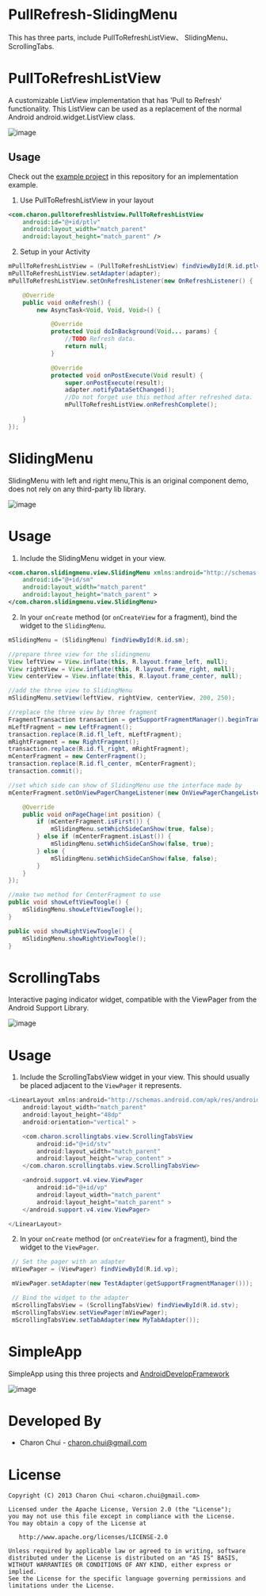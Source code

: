 PullRefresh-SlidingMenu
===

This has three parts, include PullToRefreshListView、 SlidingMenu、 ScrollingTabs.

                 
PullToRefreshListView
===

A customizable ListView implementation that has 'Pull to Refresh' functionality. This ListView can be used as a replacement of the normal Android android.widget.ListView class.

![image](https://raw.githubusercontent.com/CharonChui/AndroidNote/master/Pic/pullrefresh.gif)    

Usage
---

Check out the [example project](https://github.com/CharonChui/PullToRefreshListView) 
in this repository for an implementation example. 

1. Use PullToRefreshListView in your layout
```xml
<com.charon.pulltorefreshlistview.PullToRefreshListView
	android:id="@+id/ptlv"
	android:layout_width="match_parent"
	android:layout_height="match_parent" />
```

2. Setup in your Activity
```java
mPullToRefreshListView = (PullToRefreshListView) findViewById(R.id.ptlv);
mPullToRefreshListView.setAdapter(adapter);
mPullToRefreshListView.setOnRefreshListener(new OnRefreshListener() {

	@Override
	public void onRefresh() {
		new AsyncTask<Void, Void, Void>() {

			@Override
			protected Void doInBackground(Void... params) {
				//TODO Refresh data.
				return null;
			}

			@Override
			protected void onPostExecute(Void result) {
				super.onPostExecute(result);
				adapter.notifyDataSetChanged();
				//Do not forget use this method after refreshed data.
				mPullToRefreshListView.onRefreshComplete();
			
	}
});
```

SlidingMenu
===

SlidingMenu with left and right menu,This is an original component demo, does not rely on any third-party lib library.

![image](https://raw.githubusercontent.com/CharonChui/PullRefresh-SlidingMenu/master/Pics/SlidingMenu.gif)  

Usage
===

1. Include the SlidingMenu widget in your view.        

```xml
<com.charon.slidingmenu.view.SlidingMenu xmlns:android="http://schemas.android.com/apk/res/android"
	android:id="@+id/sm"
	android:layout_width="match_parent"
	android:layout_height="match_parent" >
</com.charon.slidingmenu.view.SlidingMenu>
```	             

2. In your `onCreate` method (or `onCreateView` for a fragment), bind the widget to the `SlidingMenu`.

```java
mSlidingMenu = (SlidingMenu) findViewById(R.id.sm);

//prepare three view for the slidingmenu
View leftView = View.inflate(this, R.layout.frame_left, null);
View rightView = View.inflate(this, R.layout.frame_right, null);
View centerView = View.inflate(this, R.layout.frame_center, null);

//add the three view to SlidingMenu
mSlidingMenu.setView(leftView, rightView, centerView, 200, 250);

//replace the three view by three fragment
FragmentTransaction transaction = getSupportFragmentManager().beginTransaction();
mLeftFragment = new LeftFragment();
transaction.replace(R.id.fl_left, mLeftFragment);
mRightFragment = new RightFragment();
transaction.replace(R.id.fl_right, mRightFragment);
mCenterFragment = new CenterFragment();
transaction.replace(R.id.fl_center, mCenterFragment);
transaction.commit();

//set which side can show of SlidingMenu use the interface made by 
mCenterFragment.setOnViewPagerChangeListener(new OnViewPagerChangeListener() {

	@Override
	public void onPageChage(int position) {
		if (mCenterFragment.isFirst()) {
			mSlidingMenu.setWhichSideCanShow(true, false);
		} else if (mCenterFragment.isLast()) {
			mSlidingMenu.setWhichSideCanShow(false, true);
		} else {
			mSlidingMenu.setWhichSideCanShow(false, false);
		}
	}
});

//make two method for CenterFragment to use
public void showLeftViewToogle() {
	mSlidingMenu.showLeftViewToogle();
}

public void showRightViewToogle() {
	mSlidingMenu.showRightViewToogle();
}
```
		
		
ScrollingTabs
===

Interactive paging indicator widget, compatible with the ViewPager from the Android Support Library.

![image](https://raw.githubusercontent.com/CharonChui/PullRefresh-SlidingMenu/master/Pics/ScrollingTabs.gif)  

Usage
===

1. Include the ScrollingTabsView widget in your view. This should usually be placed adjacent to the `ViewPager` it represents.

```java
<LinearLayout xmlns:android="http://schemas.android.com/apk/res/android"
	android:layout_width="match_parent"
	android:layout_height="48dp"
	android:orientation="vertical" >

	<com.charon.scrollingtabs.view.ScrollingTabsView
		android:id="@+id/stv"
		android:layout_width="match_parent"
		android:layout_height="wrap_content" >
	</com.charon.scrollingtabs.view.ScrollingTabsView>

	<android.support.v4.view.ViewPager
		android:id="@+id/vp"
		android:layout_width="match_parent"
		android:layout_height="match_parent" >
	</android.support.v4.view.ViewPager>

</LinearLayout>
```

2. In your `onCreate` method (or `onCreateView` for a fragment), bind the widget to the `ViewPager`.

```java
 // Set the pager with an adapter
 mViewPager = (ViewPager) findViewById(R.id.vp);

 mViewPager.setAdapter(new TestAdapter(getSupportFragmentManager()));

 // Bind the widget to the adapter
 mScrollingTabsView = (ScrollingTabsView) findViewById(R.id.stv);
 mScrollingTabsView.setViewPager(mViewPager);
 mScrollingTabsView.setTabAdapter(new MyTabAdapter()); 
```

SimpleApp
===

SimpleApp using this three projects and [AndroidDevelopFramework](https://github.com/CharonChui/AndroidDevelopFramework)

![image](https://raw.githubusercontent.com/CharonChui/PullRefresh-SlidingMenu/master/Pics/SimpleApp.gif)  


Developed By
===

 * Charon Chui - <charon.chui@gmail.com>


License
===

    Copyright (C) 2013 Charon Chui <charon.chui@gmail.com>

    Licensed under the Apache License, Version 2.0 (the "License");
    you may not use this file except in compliance with the License.
    You may obtain a copy of the License at

       http://www.apache.org/licenses/LICENSE-2.0

    Unless required by applicable law or agreed to in writing, software
    distributed under the License is distributed on an "AS IS" BASIS,
    WITHOUT WARRANTIES OR CONDITIONS OF ANY KIND, either express or implied.
    See the License for the specific language governing permissions and
    limitations under the License.
